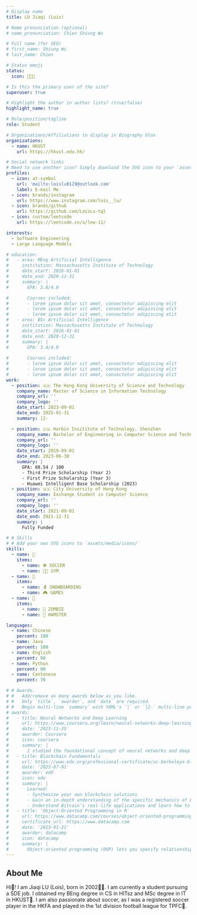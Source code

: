 ```yaml
---
# Display name
title: LU Jiaqi (Lois)

# Name pronunciation (optional)
# name_pronunciation: Chien Shiung Wu

# Full name (for SEO)
# first_name: Shiung Wu
# last_name: Chien

# Status emoji
status:
  icon: 👩🏻‍💻

# Is this the primary user of the site?
superuser: true

# Highlight the author in author lists? (true/false)
highlight_name: true

# Role/position/tagline
role: Student

# Organizations/Affiliations to display in Biography blox
organizations:
  - name: HKUST
    url: https://hkust.edu.hk/

# Social network links
# Need to use another icon? Simply download the SVG icon to your `assets/media/icons/` folder.
profiles:
  - icon: at-symbol
    url: 'mailto:loislu0129@outlook.com'
    label: E-mail Me
  - icon: brands/instagram
    url: https://www.instagram.com/lois__lu/
  - icon: brands/github
    url: https://github.com/LoisLu-tql
  - icon: custom/leetcode
    url: https://leetcode.cn/u/lew-11/

interests:
  - Software Engineering
  - Large Language Models

# education:
#   - area: MEng Artificial Intelligence
#     institution: Massachusetts Institute of Technology
#     date_start: 2016-01-01
#     date_end: 2020-12-31
#     summary: |
#       GPA: 3.8/4.0

#       Courses included:
#       - lorem ipsum dolor sit amet, consectetur adipiscing elit
#       - lorem ipsum dolor sit amet, consectetur adipiscing elit
#       - lorem ipsum dolor sit amet, consectetur adipiscing elit
#   - area: BSc Artificial Intelligence
#     institution: Massachusetts Institute of Technology
#     date_start: 2016-01-01
#     date_end: 2020-12-31
#     summary: |
#       GPA: 3.4/4.0
      
#       Courses included:
#       - lorem ipsum dolor sit amet, consectetur adipiscing elit
#       - lorem ipsum dolor sit amet, consectetur adipiscing elit
#       - lorem ipsum dolor sit amet, consectetur adipiscing elit
work:
  - position: 🇭🇰 The Hong Kong University of Science and Technology 
    company_name: Master of Science in Information Technology
    company_url: ''
    company_logo: ''
    date_start: 2023-09-01
    date_end: 2025-01-31
    summary: |2-

  - position: 🇨🇳 Harbin Insititute of Technology, Shenzhen
    company_name: Bachelor of Engineering in Computer Science and Technology
    company_url: ''
    company_logo: ''
    date_start: 2019-09-01
    date_end: 2023-06-30
    summary: |
      GPA: 88.54 / 100
      - Third Prize Scholarship (Year 2)
      - First Prize Scholarship (Year 3)
      - Huawei Intelligent Base Scholarship (2023)
  - position: 🇭🇰 City University of Hong Kong
    company_name: Exchange Student in Computer Science
    company_url: ''
    company_logo: ''
    date_start: 2021-09-01
    date_end: 2021-12-31
    summary: |
      Fully Funded

# # Skills
# # Add your own SVG icons to `assets/media/icons/`
skills:
  - name: 🥇
    items:
      - name: ⚽️ SOCCER
      - name: 💪🏻 GYM
  - name: 🥈
    items:
      - name: 🏂 SNOWBOARDING
      - name: 🎮 GAMES
  - name: 🥉
    items:
      - name: 🧟 ZOMBIE
      - name: 🐹 HAMSTER

languages:
  - name: Chinese
    percent: 100
  - name: Java
    percent: 100
  - name: English
    percent: 90
  - name: Python
    percent: 90
  - name: Cantonese
    percent: 70

# # Awards.
# #   Add/remove as many awards below as you like.
# #   Only `title`, `awarder`, and `date` are required.
# #   Begin multi-line `summary` with YAML's `|` or `|2-` multi-line prefix and indent 2 spaces below.
# awards:
#   - title: Neural Networks and Deep Learning
#     url: https://www.coursera.org/learn/neural-networks-deep-learning
#     date: '2023-11-25'
#     awarder: Coursera
#     icon: coursera
#     summary: |
#       I studied the foundational concept of neural networks and deep learning. By the end, I was familiar with the significant technological trends driving the rise of deep learning; build, train, and apply fully connected deep neural networks; implement efficient (vectorized) neural networks; identify key parameters in a neural network’s architecture; and apply deep learning to your own applications.
#   - title: Blockchain Fundamentals
#     url: https://www.edx.org/professional-certificate/uc-berkeleyx-blockchain-fundamentals
#     date: '2023-07-01'
#     awarder: edX
#     icon: edx
#     summary: |
#       Learned:
#       - Synthesize your own blockchain solutions
#       - Gain an in-depth understanding of the specific mechanics of Bitcoin
#       - Understand Bitcoin’s real-life applications and learn how to attack and destroy Bitcoin, Ethereum, smart contracts and Dapps, and alternatives to Bitcoin’s Proof-of-Work consensus algorithm
#   - title: 'Object-Oriented Programming in R'
#     url: https://www.datacamp.com/courses/object-oriented-programming-with-s3-and-r6-in-r
#     certificate_url: https://www.datacamp.com
#     date: '2023-01-21'
#     awarder: datacamp
#     icon: datacamp
#     summary: |
#       Object-oriented programming (OOP) lets you specify relationships between functions and the objects that they can act on, helping you manage complexity in your code. This is an intermediate level course, providing an introduction to OOP, using the S3 and R6 systems. S3 is a great day-to-day R programming tool that simplifies some of the functions that you write. R6 is especially useful for industry-specific analyses, working with web APIs, and building GUIs.
---
```


## About Me

Hi👋! I am Jiaqi LU (Lois), born in 2002👶🏻. I am currently a student pursuing a SDE job. I obtained my BEng degree in CS in HITsz and MSc degree in IT in HKUST📝. I am also passionate about soccer, as I was a registered soccer player in the HKFA and played in the 1st division football league for TPFC💚. 
